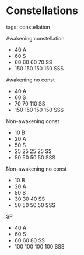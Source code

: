 # Constellations
tags: constellation

Awakening constellation
- 40 A 
- 60 S 
- 60 60 60 70 SS 
- 150 150 150 150 SSS

Awakening no const
- 40 A 
- 60 S 
- 70 70 110 SS 
- 150 150 150 150 SSS

Non-awakening const
- 10 B 
- 20 A 
- 50 S 
- 25 25 25 25 SS 
- 50 50 50 50 SSS

Non-awakening no const
- 10 B 
- 20 A 
- 50 S 
- 30 30 40 SS 
- 50 50 50 50 SSS

SP
- 40 A 
- 60 S 
- 60 60 80 SS 
- 100 100 100 100 SSS